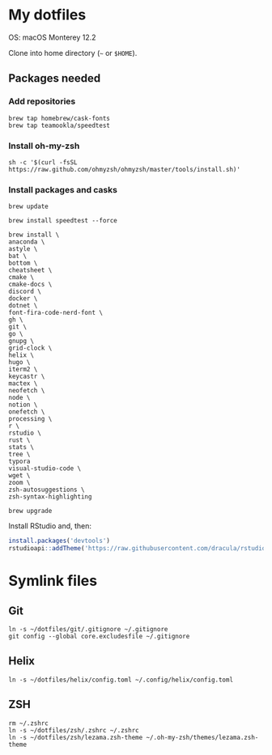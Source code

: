 # My dotfiles

OS: macOS Monterey 12.2

Clone into home directory (`~` or `$HOME`).

## Packages needed

### Add repositories

```shell
brew tap homebrew/cask-fonts
brew tap teamookla/speedtest
```

### Install oh-my-zsh

```shell
sh -c '$(curl -fsSL https://raw.github.com/ohmyzsh/ohmyzsh/master/tools/install.sh)'
```

### Install packages and casks

```shell
brew update

brew install speedtest --force

brew install \
anaconda \
astyle \
bat \
bottom \
cheatsheet \
cmake \
cmake-docs \
discord \
docker \
dotnet \
font-fira-code-nerd-font \
gh \
git \
go \
gnupg \
grid-clock \
helix \
hugo \
iterm2 \
keycastr \
mactex \
neofetch \
node \
notion \
onefetch \
processing \
r \
rstudio \
rust \
stats \
tree \
typora
visual-studio-code \
wget \
zoom \
zsh-autosuggestions \
zsh-syntax-highlighting

brew upgrade
```

Install RStudio and, then:

```R
install.packages('devtools')
rstudioapi::addTheme('https://raw.githubusercontent.com/dracula/rstudio/master/dracula.rstheme', apply = TRUE, force = TRUE)
```

# Symlink files

## Git

```shell
ln -s ~/dotfiles/git/.gitignore ~/.gitignore
git config --global core.excludesfile ~/.gitignore
```

## Helix

```shell
ln -s ~/dotfiles/helix/config.toml ~/.config/helix/config.toml
```

## ZSH

```shell
rm ~/.zshrc
ln -s ~/dotfiles/zsh/.zshrc ~/.zshrc
ln -s ~/dotfiles/zsh/lezama.zsh-theme ~/.oh-my-zsh/themes/lezama.zsh-theme
```
